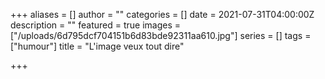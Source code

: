 +++
aliases = []
author = ""
categories = []
date = 2021-07-31T04:00:00Z
description = ""
featured = true
images = ["/uploads/6d795dcf704151b6d83bde92311aa610.jpg"]
series = []
tags = ["humour"]
title = "L'image veux tout dire"

+++
